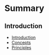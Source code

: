 # Summary

## Introduction
* [Introduction](README.md)
* [Concepts](introduction/concepts.md)
* [Principles](introduction/principles.md)
